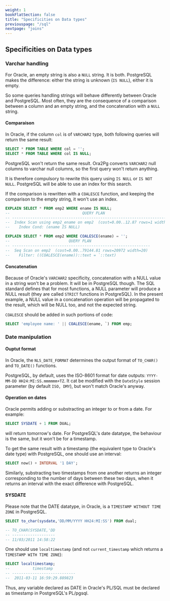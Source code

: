 ```yaml
---
weight: 1
bookFlatSection: false
title: "Specificities on Data types"
previouspage: "/sql"
nextpage: "joins"
---
```


## Specificities on Data types

### Varchar handling

For Oracle, an empty string is also a `NULL` string. It is both. PostgreSQL makes 
the difference: either the string is unknown (`IS NULL`), either it is empty. 

So some queries handling strings will behave differently between Oracle and 
PostgreSQL. Most often, they are the consequence of a comparison between a column 
and an empty string, and the concatenation with a `NULL` string. 

#### Comparaison

In Oracle, if the column `col` is of `VARCHAR2` type, both following queries will 
return the same result:

```sql
SELECT * FROM TABLE WHERE col = '';
SELECT * FROM TABLE WHERE col IS NULL;
```

PostgreSQL won't return the same result. Ora2Pg converts `VARCHAR2` null columns
to varchar null columns, so the first query won't return anything. 

It is therefore compulsory to rewrite this query using `IS NULL` or `IS NOT NULL`. 
PostgreSQL will be able to use an index for this search. 

If the comparison is rewritten with a `COALESCE` function, and keeping the 
comparison to the empty string, it won't use an index. 

```sql
EXPLAIN SELECT * FROM emp2 WHERE ename IS NULL;
--                                QUERY PLAN                                
-- -------------------------------------------------------------------------
--  Index Scan using emp2_ename on emp2  (cost=0.00..12.87 rows=1 width=20)
--    Index Cond: (ename IS NULL)

EXPLAIN SELECT * FROM emp2 WHERE COALESCE(ename) = '';
--                          QUERY PLAN                          
-- -------------------------------------------------------------
--  Seq Scan on emp2  (cost=0.00..79144.81 rows=20972 width=20)
--    Filter: ((COALESCE(ename))::text = `::text)
```

#### Concatenation

Because of Oracle's `VARCHAR2` specificity, concatenation with a NULL value in a 
string won't be a problem. It will be in PostgreSQL though. The SQL standard 
defines that for most functions, a NULL parameter will produce a NULL result 
(they are called `STRICT` functions in PostgreSQL). In the present example, a 
NULL value in a concatenation operation will be propagated to the result, which 
will be NULL too, and not the expected string.

`COALESCE` should be added in such portions of code:

```sql
SELECT 'employee name: ' || COALESCE(ename, `) FROM emp;
```

### Date manipulation

#### Ouptut format

In Oracle, the `NLS_DATE_FORMAT` determines the output format of `TO_CHAR()`
and `TO_DATE()` functions.

PostgreSQL, by default, uses the ISO-8601 format for date outputs: 
`YYYY-MM-DD HH24:MI:SS.mmmmmm+TZ`. It cat be modified with the `DateStyle` session
parameter (by default `ISO, DMY`), but won't match Oracle's anyway. 

#### Operation on dates

Oracle permits adding or substracting an integer to or from a date. For example: 

```sql
SELECT SYSDATE + 1 FROM DUAL;
```

will return tomorrow's date. For PostgreSQL's date datatype, the behaviour is 
the same, but it won't be for a timestamp. 

To get the same result with a timestamp (the equivalent type to Oracle's date 
type) with PostgreSQL, one should use an interval:

```sql
SELECT now() + INTERVAL '1 DAY';
```

Similarly, substracting two timestamps from one another returns an integer
corresponding to the number of days between these two days, when it returns an 
interval with the exact difference with PostgreSQL. 

#### SYSDATE

Please note that the DATE datatype, in Oracle, is a `TIMESTAMP WITHOUT TIME ZONE`
in PostgreSQL. 

```sql
SELECT to_char(sysdate,'DD/MM/YYYY HH24:MI:SS') FROM dual;

-- TO_CHAR(SYSDATE,'DD
-- -------------------
-- 11/03/2011 14:58:22
```

One should use `localtimestamp` (and not `current_timestamp` which returns a 
`TIMESTAMP WITH TIME ZONE`):

```sql
SELECT localtimestamp;
--          timestamp          
-- ----------------------------
--  2011-03-11 16:59:29.889823
```

Thus, any variable declared as DATE in Oracle's PL/SQL must be declared as 
timestamp in PostgreSQL's PL/pgsql.